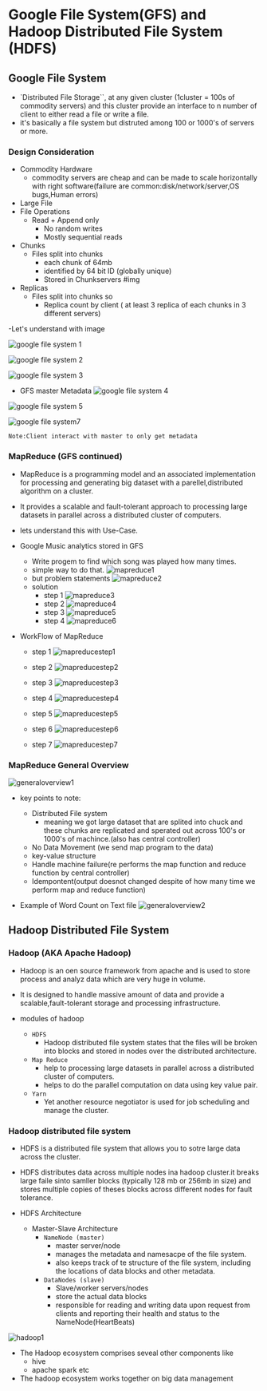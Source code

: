 # Google File System(GFS) and Hadoop Distributed File System (HDFS)



## Google File System 

- `Distributed File Storage``, at any given cluster (1cluster = 100s of commodity servers) and this cluster provide an interface to n number of client to either read a file or write a file.
- it's basically a file system but distruted among 100 or 1000's of servers or more.

### Design Consideration
- Commodity Hardware
    - commodity servers are cheap and can be made to scale horizontally with right software(failure are common:disk/network/server,OS bugs,Human errors)
- Large File
- File Operations
    - Read + Append only
        - No random writes
        - Mostly sequential reads
- Chunks
    - Files split into chunks
        - each chunk of 64mb
        - identified by 64 bit ID (globally unique)
        - Stored in Chunkservers
    #img
- Replicas
    - Files split into chunks so
        - Replica count by client ( at least 3 replica of each chunks in 3 different servers)

-Let's understand with image

![google file system 1](https://github.com/anupmaharzn/Data-Engineering-Tools-Technologies/assets/34486226/946766d7-672b-442d-a86e-ba90ec5711b8)

![google file system 2](https://github.com/anupmaharzn/Data-Engineering-Tools-Technologies/assets/34486226/a42f2171-d587-43de-82e6-626c5d5bf209)

![google file system 3](https://github.com/anupmaharzn/Data-Engineering-Tools-Technologies/assets/34486226/1f9fafdb-a7d9-41b1-9b86-406221f19974)

- GFS master Metadata
![google file system 4](https://github.com/anupmaharzn/Data-Engineering-Tools-Technologies/assets/34486226/cc06bc0c-cf3f-4332-b6cf-cc51bcfbc766)

![google file system 5](https://github.com/anupmaharzn/Data-Engineering-Tools-Technologies/assets/34486226/31124a89-96d9-456c-a9d6-3a52eeb1bd15)

![google file system7](https://github.com/anupmaharzn/Data-Engineering-Tools-Technologies/assets/34486226/df00c497-9153-4875-8904-6e1daedd98dc)

```Note:Client interact with master to only get metadata```




### MapReduce (GFS continued)

- MapReduce is a programming model and an associated implementation for processing and generating big dataset with a parellel,distributed algorithm on a cluster.

- It provides a scalable and fault-tolerant approach to processing large datasets in parallel across a distributed cluster of computers. 

- lets understand this with Use-Case.

- Google Music analytics stored in GFS
    - Write progem to find which song was played how many times.
    - simple way to do that.
        ![mapreduce1](https://github.com/anupmaharzn/Data-Engineering-Tools-Technologies/assets/34486226/fa0bab17-be0c-4b8d-8b3c-d06d61a0cdf7)
    - but problem statements
        ![mapreduce2](https://github.com/anupmaharzn/Data-Engineering-Tools-Technologies/assets/34486226/c23efb7f-b790-45ac-a7a9-151d76a68121)
    - solution
        - step 1
        ![mapreduce3](https://github.com/anupmaharzn/Data-Engineering-Tools-Technologies/assets/34486226/418636ea-9b99-4b8c-83c5-9923301787de)
        - step 2
        ![mapreduce4](https://github.com/anupmaharzn/Data-Engineering-Tools-Technologies/assets/34486226/fc45e2f4-54e1-4e56-ba68-1fab467c77d4)
        - step 3
        ![mapreduce5](https://github.com/anupmaharzn/Data-Engineering-Tools-Technologies/assets/34486226/c092e2af-3a67-4c86-85ec-c996fafa9d86)
        - step 4
        ![mapreduce6](https://github.com/anupmaharzn/Data-Engineering-Tools-Technologies/assets/34486226/61620c5c-d8c8-45d3-b459-ef09a9618f37)


- WorkFlow of MapReduce
    - step 1
      ![mapreducestep1](https://github.com/anupmaharzn/Data-Engineering-Tools-Technologies/assets/34486226/c817c8c9-5f0a-40b2-9361-2934740dc990)

    - step 2
      ![mapreducestep2](https://github.com/anupmaharzn/Data-Engineering-Tools-Technologies/assets/34486226/f536a34e-4218-4e77-ae52-99a2d381c599)

    - step 3
      ![mapreducestep3](https://github.com/anupmaharzn/Data-Engineering-Tools-Technologies/assets/34486226/0510561d-2250-4a24-86e9-be39db6c4ada)

    - step 4
      ![mapreducestep4](https://github.com/anupmaharzn/Data-Engineering-Tools-Technologies/assets/34486226/f327253d-b08e-45b1-b806-1fd67c20b8c5)

    - step 5
      ![mapreducestep5](https://github.com/anupmaharzn/Data-Engineering-Tools-Technologies/assets/34486226/95e26cc0-0b3e-4e67-8345-b3fcf300003b)

    - step 6
      ![mapreducestep6](https://github.com/anupmaharzn/Data-Engineering-Tools-Technologies/assets/34486226/6f831809-b536-4183-866f-00ae01bbb3e4)
      
    - step 7
      ![mapreducestep7](https://github.com/anupmaharzn/Data-Engineering-Tools-Technologies/assets/34486226/7b2d0547-4472-481e-9c61-baa651aba791)


### MapReduce General Overview

![generaloverview1](https://github.com/anupmaharzn/Data-Engineering-Tools-Technologies/assets/34486226/f75fd8d6-0d0c-4315-a94c-07dc4f921734)

- key points to note:
    - Distributed File system
        - meaning we got large dataset that are splited into chuck and these chunks are replicated and sperated out across 100's or 1000's of machince.(also has central controller)
  - No Data Movement (we send map program to the data)
  - key-value structure
  - Handle machine failure(re performs the map function and reduce function by central controller)
  - Idempontent(output doesnot changed despite of how many time we perform map and reduce function)

- Example of Word Count on Text file
![generaloverview2](https://github.com/anupmaharzn/Data-Engineering-Tools-Technologies/assets/34486226/fca9be87-8a14-452a-bed8-2a2a437a91af)


## Hadoop Distributed File System


### Hadoop (AKA Apache Hadoop)
- Hadoop is an oen source framework from apache and is used to store process and analyz data which are very huge in volume.

- It is designed to handle massive amount of data and provide a scalable,fault-tolerant storage and processing infrastructure.

- modules of hadoop

  - `HDFS`
    - Hadoop distributed file system states that the files will be broken into blocks and stored in nodes over the distributed architecture.
  - `Map Reduce`
    - help to processing large datasets in parallel across a distributed cluster of computers.
    - helps to do the parallel computation on data using key value pair.
  - `Yarn`
    - Yet another resource negotiator is used for job scheduling and manage the cluster.


### Hadoop distributed file system
- HDFS is a distributed file system that allows you to sotre large data across the cluster.
- HDFS distributes data across multiple nodes ina hadoop cluster.it breaks large faile sinto samller blocks (typically 128 mb or 256mb in size) and stores multiple copies of theses blocks across different nodes for fault tolerance.

- HDFS Architecture
  - Master-Slave Architecture
    - `NameNode (master)`
      - master server/node 
      - manages the metadata and namesacpe of the file system.
      - also keeps track of te structure of the file system, including the locations of data blocks and other metadata.
    - `DataNodes (slave)` 
      - Slave/worker servers/nodes
      - store the actual data blocks
      - responsible for reading and writing data upon request from clients and reporting their health and status to the NameNode(HeartBeats)
        
![hadoop1](https://github.com/anupmaharzn/Data-Engineering-Tools-Technologies/assets/34486226/bf75e00e-b1f9-4826-ba79-3e3813b1c206)

- The Hadoop ecosystem comprises seveal other components like
  - hive
  - apache spark etc
- The hadoop ecosystem works together on big data management
